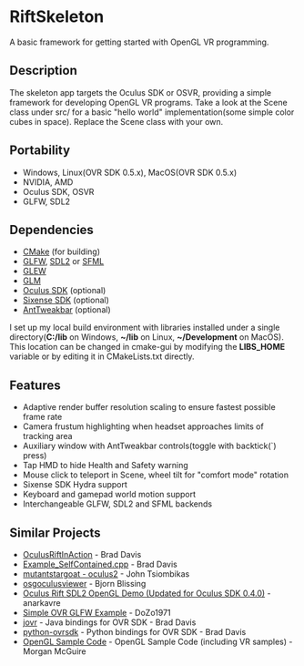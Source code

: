 RiftSkeleton
============

A basic framework for getting started with OpenGL VR programming.

## Description 
The skeleton app targets the Oculus SDK or OSVR, providing a simple framework for developing OpenGL VR programs. Take a look at the Scene class under src/ for a basic "hello world" implementation(some simple color cubes in space). Replace the Scene class with your own.  

## Portability 

 - Windows, Linux(OVR SDK 0.5.x), MacOS(OVR SDK 0.5.x)  
 - NVIDIA, AMD  
 - Oculus SDK, OSVR  
 - GLFW, SDL2  

## Dependencies 
 - [CMake](http://www.cmake.org/) (for building)
 - [GLFW](http://www.glfw.org/download.html), [SDL2](https://www.libsdl.org/download-2.0.php) or [SFML](http://www.sfml-dev.org/download.php)
 - [GLEW](http://glew.sourceforge.net/)
 - [GLM](http://glm.g-truc.net/0.9.6/index.html)
 - [Oculus SDK](https://developer.oculus.com/downloads/) (optional)
 - [Sixense SDK](http://sixense.com/windowssdkdownload) (optional)
 - [AntTweakbar](http://anttweakbar.sourceforge.net/doc/tools:anttweakbar:download) (optional)

I set up my local build environment with libraries installed under a single directory(**C:/lib** on Windows, **~/lib** on Linux, **~/Development** on MacOS). This location can be changed in cmake-gui by modifying the **LIBS_HOME** variable or by editing it in CMakeLists.txt directly.

## Features 
 - Adaptive render buffer resolution scaling to ensure fastest possible frame rate  
 - Camera frustum highlighting when headset approaches limits of tracking area  
 - Auxiliary window with AntTweakbar controls(toggle with backtick(`) press)  
 - Tap HMD to hide Health and Safety warning  
 - Mouse click to teleport in Scene, wheel tilt for "comfort mode" rotation  
 - Sixense SDK Hydra support  
 - Keyboard and gamepad world motion support  
 - Interchangeable GLFW, SDL2 and SFML backends  

## Similar Projects 
 - [OculusRiftInAction](https://github.com/jherico/OculusRiftInAction) - Brad Davis  
 - [Example_SelfContained.cpp](https://github.com/jherico/OculusRiftInAction/blob/ea0231ad045187c8a5819a801ce4a2fae63301aa/examples/cpp/Example_SelfContained.cpp) - Brad Davis  
 - [mutantstargoat - oculus2](http://nuclear.mutantstargoat.com/hg/oculus2/file/tip) - John Tsiombikas  
 - [osgoculusviewer](https://github.com/bjornblissing/osgoculusviewer) - Bjorn Blissing  
 - [Oculus Rift SDL2 OpenGL Demo (Updated for Oculus SDK 0.4.0)](https://forums.oculus.com/viewtopic.php?f=30&t=8948) - anarkavre  
 - [Simple OVR GLFW Example](https://forums.oculus.com/viewtopic.php?t=17842) - DoZo1971
 - [jovr](https://github.com/jherico/jovr) - Java bindings for OVR SDK - Brad Davis  
 - [python-ovrsdk](https://github.com/jherico/python-ovrsdk) - Python bindings for OVR SDK - Brad Davis  
 - [OpenGL Sample Code](http://casual-effects.blogspot.com/2016/03/opengl-sample-codeand-openvr-sample-code.html) - OpenGL Sample Code (including VR samples) - Morgan McGuire  
